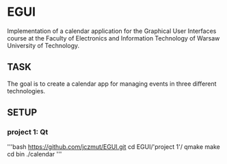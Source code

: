 # EGUI
Implementation of a calendar application for the Graphical User Interfaces course at the Faculty of Electronics and Information Technology of Warsaw University of Technology.

## TASK
The goal is to create a calendar app for managing events in three different technologies.

## SETUP
### project 1: Qt
'''bash
https://github.com/jczmut/EGUI.git
cd EGUI/'project 1'/
qmake
make
cd bin
./calendar
'''



